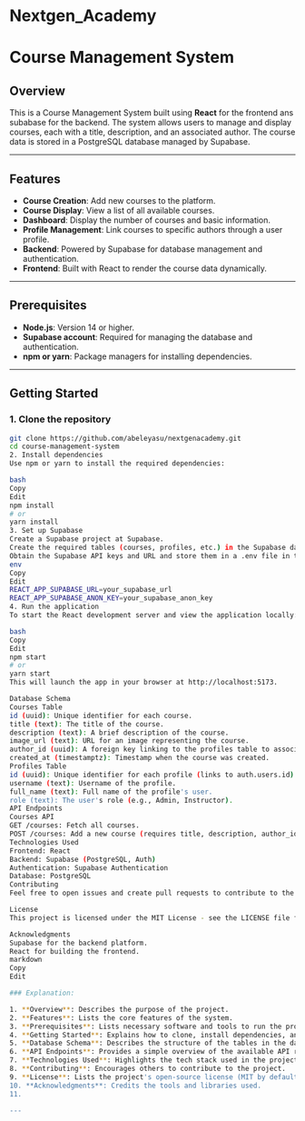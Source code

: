 # Nextgen_Academy
# Course Management System

## Overview

This is a Course Management System built using **React** for the frontend ans subabase for the backend. The system allows users to manage and display courses, each with a title, description, and an associated author. The course data is stored in a PostgreSQL database managed by Supabase.

---

## Features

- **Course Creation**: Add new courses to the platform.
- **Course Display**: View a list of all available courses.
- **Dashboard**: Display the number of courses and basic information.
- **Profile Management**: Link courses to specific authors through a user profile.
- **Backend**: Powered by Supabase for database management and authentication.
- **Frontend**: Built with React to render the course data dynamically.

---

## Prerequisites

- **Node.js**: Version 14 or higher.
- **Supabase account**: Required for managing the database and authentication.
- **npm or yarn**: Package managers for installing dependencies.

---

## Getting Started

### 1. Clone the repository

```bash
git clone https://github.com/abeleyasu/nextgenacademy.git
cd course-management-system
2. Install dependencies
Use npm or yarn to install the required dependencies:

bash
Copy
Edit
npm install
# or
yarn install
3. Set up Supabase
Create a Supabase project at Supabase.
Create the required tables (courses, profiles, etc.) in the Supabase dashboard.
Obtain the Supabase API keys and URL and store them in a .env file in the root of the project:
env
Copy
Edit
REACT_APP_SUPABASE_URL=your_supabase_url
REACT_APP_SUPABASE_ANON_KEY=your_supabase_anon_key
4. Run the application
To start the React development server and view the application locally:

bash
Copy
Edit
npm start
# or
yarn start
This will launch the app in your browser at http://localhost:5173.

Database Schema
Courses Table
id (uuid): Unique identifier for each course.
title (text): The title of the course.
description (text): A brief description of the course.
image_url (text): URL for an image representing the course.
author_id (uuid): A foreign key linking to the profiles table to associate a course with an author.
created_at (timestamptz): Timestamp when the course was created.
Profiles Table
id (uuid): Unique identifier for each profile (links to auth.users.id).
username (text): Username of the profile.
full_name (text): Full name of the profile's user.
role (text): The user's role (e.g., Admin, Instructor).
API Endpoints
Courses API
GET /courses: Fetch all courses.
POST /courses: Add a new course (requires title, description, author_id).
Technologies Used
Frontend: React
Backend: Supabase (PostgreSQL, Auth)
Authentication: Supabase Authentication
Database: PostgreSQL
Contributing
Feel free to open issues and create pull requests to contribute to the project. All contributions are welcome!

License
This project is licensed under the MIT License - see the LICENSE file for details.

Acknowledgments
Supabase for the backend platform.
React for building the frontend.
markdown
Copy
Edit

### Explanation:

1. **Overview**: Describes the purpose of the project.
2. **Features**: Lists the core features of the system.
3. **Prerequisites**: Lists necessary software and tools to run the project.
4. **Getting Started**: Explains how to clone, install dependencies, and run the project.
5. **Database Schema**: Describes the structure of the tables in the database.
6. **API Endpoints**: Provides a simple overview of the available API routes.
7. **Technologies Used**: Highlights the tech stack used in the project.
8. **Contributing**: Encourages others to contribute to the project.
9. **License**: Lists the project's open-source license (MIT by default).
10. **Acknowledgments**: Credits the tools and libraries used.
11.

---

